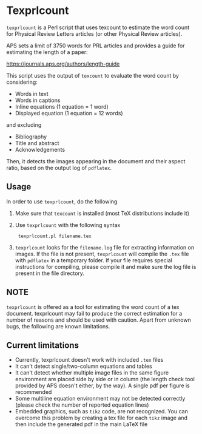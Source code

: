 Texprlcount
===========

`texprlcount` is a Perl script that uses texcount to estimate the word count for Physical Review Letters articles (or other Physical Review articles).

APS sets a limit of 3750 words for PRL articles and provides a guide for estimating the length of a paper:

https://journals.aps.org/authors/length-guide

This script uses the output of `texcount` to evaluate the word count by considering:

* Words in text
* Words in captions
* Inline equations (1 equation = 1 word)
* Displayed equation (1 equation = 12 words)

and excluding

* Bibliography
* Title and abstract
* Acknowledgements

Then, it detects the images appearing in the document and their aspect ratio, based on the output log of `pdflatex`.

Usage
------------
In order to use `texprlcount`, do the following

1. Make sure that `texcount` is installed (most TeX distributions include it)
2. Use `texprlcount` with the following syntax

        texprlcount.pl filename.tex

3. `texprlcount` looks for the `filename.log` file for extracting information on images. If the file is not present, `texprlcount` will compile the `.tex` file with `pdflatex` in a temporary folder. If your file requires special instructions for compiling, please compile it and make sure the log file is present in the file directory.

NOTE
----

`texprlcount` is offered as a tool for estimating the word count of a tex document. texprlcount may fail to produce the correct estimation for a number of reasons and should be used with caution. Apart from unknown bugs, the following are known limitations.

Current limitations
-------------------

* Currently, texprlcount doesn't work with included `.tex` files
* It can't detect single/two-column equations and tables
* It can't detect whether multiple image files in the same figure environment are placed side by side or in column (the length check tool provided by APS doesn't either, by the way). A single pdf per figure is recommended
* Some multiline equation environment may not be detected correctly (please check the number of reported equation lines)
* Embedded graphics, such as `tikz` code, are not recognized. You can overcome this problem by creating a tex file for each `tikz` image and then include the generated pdf in the main LaTeX file

